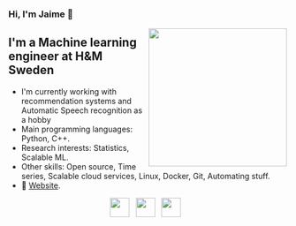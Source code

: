 ### Hi, I'm Jaime 👋

<!---
<img align="right" src="https://64.media.tumblr.com/d0f76de8dced93141b0ee656e3b2b80e/tumblr_p7pc0jg8vN1tcvan1o1_540.gifv" height="250">
-->

<img align="right" src="http://inews.gtimg.com/newsapp_match/0/10903293331/0" height="250">

## I'm a Machine learning engineer at H&M Sweden

* I'm currently working with recommendation systems and Automatic Speech recognition as a hobby
* Main programming languages: Python, C++.
* Research interests: Statistics, Scalable ML.
* Other skills: Open source, Time series, Scalable cloud services, Linux, Docker, Git, Automating stuff.
* 🔗 [Website](https://jiwidi.github.io/).

<p align="center">
    <a href="mailto:fhjaime96@gmail.com"><img height="35" src="https://crhenr.xyz/imgs/logos/gmail_logo.svg"></a>&nbsp;&nbsp;
    <a href="https://www.linkedin.com/in/jaime-ferrando-huertas-611ab5130/"><img height="35" src="https://crhenr.xyz/imgs/logos/linkedin_logo.svg"></a>&nbsp;&nbsp;
    <a href="https://instagram.com/ferrandojaime"><img height="35" src="https://crhenr.xyz/imgs/logos/instagram_logo.svg"></a>&nbsp;&nbsp;
</p>

